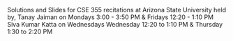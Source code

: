 Solutions and Slides for CSE 355 recitations at Arizona State University held by, 
Tanay Jaiman on Mondays 3:00 - 3:50 PM & Fridays 12:20 - 1:10 PM
Siva Kumar Katta on Wednesdays Wednesday 12:20 to 1:10 PM & Thursday 1:30 to 2:20 PM
